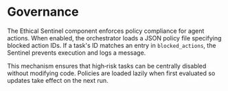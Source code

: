 # Governance

The Ethical Sentinel component enforces policy compliance for agent actions. When enabled, the orchestrator
loads a JSON policy file specifying blocked action IDs. If a task's ID matches an entry in `blocked_actions`,
the Sentinel prevents execution and logs a message.

This mechanism ensures that high‑risk tasks can be centrally disabled without modifying code. Policies are
loaded lazily when first evaluated so updates take effect on the next run.
